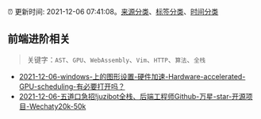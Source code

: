 :alarm_clock: 更新时间: 2021-12-06 07:41:08。[来源分类](../README.md)、[标签分类](../TAGS.md)、[时间分类](../TIMELINE.md)

## 前端进阶相关


> 关键字：`AST`、`GPU`、`WebAssembly`、`Vim`、`HTTP`、`算法`、`全栈`



- [2021-12-06-windows-上的图形设置-硬件加速-Hardware-accelerated-GPU-scheduling-有必要打开吗？](https://www.v2ex.com/t/820368) 
- [2021-12-06-五道口急招!juzibot全栈、后端工程师Github-万星-star-开源项目-Wechaty20k-50k](https://www.v2ex.com/t/820352) 